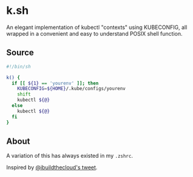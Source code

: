 # k.sh

An elegant implementation of kubectl "contexts" using KUBECONFIG,
all wrapped in a convenient and easy to understand POSIX shell function.

## Source

```sh
#!/bin/sh

k() {
  if [[ ${1} == 'yourenv' ]]; then
    KUBECONFIG=${HOME}/.kube/configs/yourenv
    shift
    kubectl ${@}
  else
    kubectl ${@}
  fi
}
```

## About

A variation of this has always existed in my `.zshrc`.

Inspired by [@ibuildthecloud's tweet](https://twitter.com/ibuildthecloud/status/1303329978088484869).
